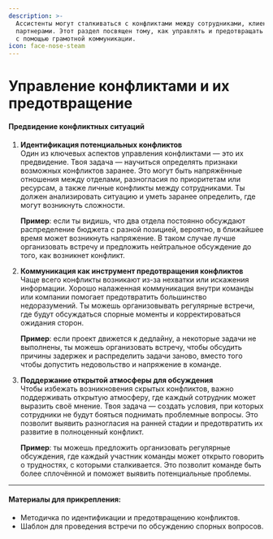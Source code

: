 ```yaml
---
description: >-
  Ассистенты могут сталкиваться с конфликтами между сотрудниками, клиентами или
  партнерами. Этот раздел посвящен тому, как управлять и предотвращать конфликты
  с помощью грамотной коммуникации.
icon: face-nose-steam
---
```


# Управление конфликтами и их предотвращение

#### Предвидение конфликтных ситуаций

1.  **Идентификация потенциальных конфликтов**\
    Один из ключевых аспектов управления конфликтами — это их предвидение. Твоя задача — научиться определять признаки возможных конфликтов заранее. Это могут быть напряжённые отношения между отделами, разногласия по приоритетам или ресурсам, а также личные конфликты между сотрудниками. Ты должен анализировать ситуацию и уметь заранее определить, где могут возникнуть сложности.

    **Пример**: если ты видишь, что два отдела постоянно обсуждают распределение бюджета с разной позицией, вероятно, в ближайшее время может возникнуть напряжение. В таком случае лучше организовать встречу и предложить нейтральное обсуждение до того, как возникнет конфликт.
2.  **Коммуникация как инструмент предотвращения конфликтов**\
    Чаще всего конфликты возникают из-за нехватки или искажения информации. Хорошо налаженная коммуникация внутри команды или компании помогает предотвратить большинство недоразумений. Ты можешь организовывать регулярные встречи, где будут обсуждаться спорные моменты и корректироваться ожидания сторон.

    **Пример**: если проект движется к дедлайну, а некоторые задачи не выполнены, ты можешь организовать встречу, чтобы обсудить причины задержек и распределить задачи заново, вместо того чтобы допустить недовольство и напряжение в команде.
3.  **Поддержание открытой атмосферы для обсуждения**\
    Чтобы избежать возникновения скрытых конфликтов, важно поддерживать открытую атмосферу, где каждый сотрудник может выразить своё мнение. Твоя задача — создать условия, при которых сотрудники не будут бояться поднимать проблемные вопросы. Это позволит выявить разногласия на ранней стадии и предотвратить их развитие в полноценный конфликт.

    **Пример**: ты можешь предложить организовать регулярные обсуждения, где каждый участник команды может открыто говорить о трудностях, с которыми сталкивается. Это позволит команде быть более сплочённой и поможет выявить потенциальные проблемы.

***

#### Материалы для прикрепления:

* Методичка по идентификации и предотвращению конфликтов.
* Шаблон для проведения встречи по обсуждению спорных вопросов.




